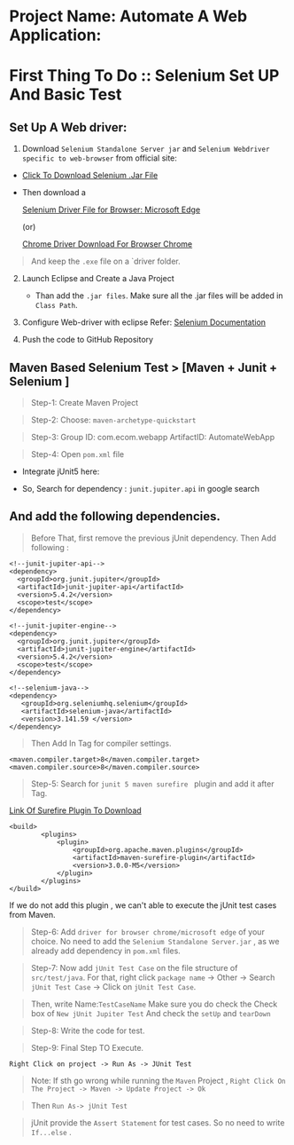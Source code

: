 # Project Name: Automate A Web Application: 

# First Thing To Do ::  Selenium Set UP And Basic Test 

## Set Up A Web driver:

1. Download `Selenium Standalone Server jar` and `Selenium Webdriver specific to web-browser` from official site: 
   

- [Click To Download Selenium .Jar File]([selenium.dev/downloads/](https://www.selenium.dev/downloads/))

- Then download a 

    [Selenium Driver File for Browser: Microsoft Edge]()
   
   (or) 
   
   [Chrome Driver Download For Browser Chrome]()

> And keep the `.exe` file on a `driver folder. 

2. Launch Eclipse and Create a Java Project
   
   - Than add the `.jar files`. Make sure all the .jar files will be added in `Class Path`. 
3. Configure Web-driver with eclipse
   Refer: [Selenium Documentation](https://www.selenium.dev/documentation/en/)
   
4. Push the code to GitHub Repository
  
## Maven Based Selenium Test > [Maven + Junit + Selenium ]

>Step-1: Create Maven Project

>Step-2: Choose: `maven-archetype-quickstart`

>Step-3:  Group ID: com.ecom.webapp
> ArtifactID: AutomateWebApp

>Step-4:  Open `pom.xml` file
- Integrate jUnit5 here:
 
- So, Search for dependency : `junit.jupiter.api` in google search

## And add the following dependencies.

> Before That, first remove the previous jUnit dependency. Then Add following :  
```
<!--junit-jupiter-api-->
<dependency>
  <groupId>org.junit.jupiter</groupId>
  <artifactId>junit-jupiter-api</artifactId>
  <version>5.4.2</version>
  <scope>test</scope>
</dependency>

<!--junit-jupiter-engine-->
<dependency>
  <groupId>org.junit.jupiter</groupId>
  <artifactId>junit-jupiter-engine</artifactId>
  <version>5.4.2</version>
  <scope>test</scope>
</dependency>

<!--selenium-java-->
<dependency>
   <groupId>org.seleniumhq.selenium</groupId>
   <artifactId>selenium-java</artifactId>
   <version>3.141.59 </version>
</dependency>

```
> Then Add In <Properties> Tag for compiler settings. 

```
<maven.compiler.target>8</maven.compiler.target>
<maven.compiler.source>8</maven.compiler.source>
```

> Step-5: Search for `junit 5 maven surefire ` plugin and add it after <dependencies></dependencies> Tag.

[Link Of Surefire Plugin To Download](https://maven.apache.org/surefire/maven-surefire-plugin/examples/junit-platform.html
)

```
<build>
        <plugins>
            <plugin>
                <groupId>org.apache.maven.plugins</groupId>
                <artifactId>maven-surefire-plugin</artifactId>
                <version>3.0.0-M5</version>
            </plugin>
        </plugins>
</build>

```
If we do not add this plugin , we can't able to execute the jUnit test cases from Maven. 

> Step-6: Add `driver for browser chrome/microsoft edge` of your choice. No need to add the `Selenium Standalone Server.jar` , as we already add dependency in `pom.xml` files.

> Step-7: Now add `jUnit Test Case` on the file structure of `src/test/java`.
For that, right click `package name` -> Other -> Search `jUnit Test Case` -> Click on `jUnit Test Case`.

> Then, write Name:`TestCaseName`
> Make sure you do check the Check box of `New jUnit Jupiter Test`  And check the `setUp` and `tearDown`

>Step-8: Write the code for test.

>Step-9: Final Step TO Execute. 

```
Right Click on project -> Run As -> JUnit Test
```
> Note: If sth go wrong while running the `Maven` Project , `Right Click On The Project -> Maven -> Update Project -> Ok`

> Then `Run As-> jUnit Test`

> jUnit provide the `Assert Statement` for test cases.  So no need to write `If...else` . 
